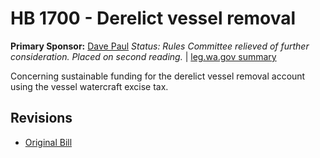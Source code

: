 # HB 1700 - Derelict vessel removal
**Primary Sponsor:** [Dave Paul](/person/leg/paul_da.md)
*Status: Rules Committee relieved of further consideration.  Placed on second reading.* | [leg.wa.gov summary](https://app.leg.wa.gov/billsummary?BillNumber=1700&Year=2021)

Concerning sustainable funding for the derelict vessel removal account using the vessel watercraft excise tax.

## Revisions
* [Original Bill](1/)